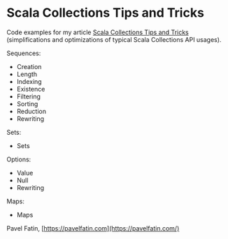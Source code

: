 Scala Collections Tips and Tricks
=================================

Code examples for my article [Scala Collections Tips and Tricks](https://pavelfatin.com/scala-collections-tips-and-tricks/) (simplifications and optimizations of typical Scala Collections API usages).


Sequences:

* Creation
* Length
* Indexing
* Existence
* Filtering
* Sorting
* Reduction
* Rewriting

Sets:

* Sets

Options:
* Value
* Null
* Rewriting

Maps:

* Maps


Pavel Fatin, [https://pavelfatin.com](https://pavelfatin.com/)
